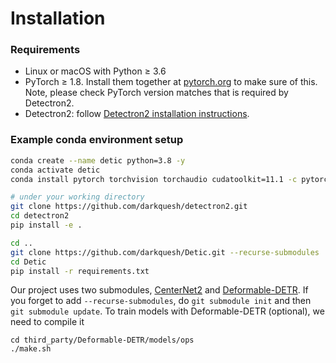 # Installation

### Requirements
- Linux or macOS with Python ≥ 3.6
- PyTorch ≥ 1.8.
  Install them together at [pytorch.org](https://pytorch.org) to make sure of this. Note, please check
  PyTorch version matches that is required by Detectron2.
- Detectron2: follow [Detectron2 installation instructions](https://detectron2.readthedocs.io/tutorials/install.html).


### Example conda environment setup
```bash
conda create --name detic python=3.8 -y
conda activate detic
conda install pytorch torchvision torchaudio cudatoolkit=11.1 -c pytorch-lts -c nvidia

# under your working directory
git clone https://github.com/darkquesh/detectron2.git
cd detectron2
pip install -e .

cd ..
git clone https://github.com/darkquesh/Detic.git --recurse-submodules
cd Detic
pip install -r requirements.txt
```

Our project uses two submodules, [CenterNet2](https://github.com/xingyizhou/CenterNet2.git) and [Deformable-DETR](https://github.com/fundamentalvision/Deformable-DETR.git). If you forget to add `--recurse-submodules`, do `git submodule init` and then `git submodule update`. To train models with Deformable-DETR (optional), we need to compile it

```
cd third_party/Deformable-DETR/models/ops
./make.sh
```
